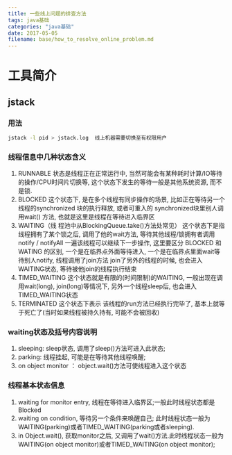 ```yaml
---
title: 一些线上问题的排查方法
tags: java基础
categories: "java基础"
date: 2017-05-05
filename: base/how_to_resolve_online_problem.md
---
```

# 工具简介
## jstack
### 用法
```bash
jstack -l pid > jstack.log  线上机器需要切换至有权限用户
```
### 线程信息中几种状态含义

1. RUNNABLE 状态是线程正在正常运行中, 当然可能会有某种耗时计算/IO等待的操作/CPU时间片切换等, 这个状态下发生的等待一般是其他系统资源, 而不是锁.
2. BLOCKED  这个状态下, 是在多个线程有同步操作的场景, 比如正在等待另一个线程的synchronized 块的执行释放, 或者可重入的 synchronized块里别人调用wait() 方法, 也就是这里是线程在等待进入临界区
3. WAITING（线 程池中从BlockingQueue.take()方法处常见）  这个状态下是指线程拥有了某个锁之后, 调用了他的wait方法, 等待其他线程/锁拥有者调用 notify / notifyAll 一遍该线程可以继续下一步操作, 这里要区分 BLOCKED 和 WATING 的区别, 一个是在临界点外面等待进入, 一个是在临界点里面wait等待别人notify, 线程调用了join方法 join了另外的线程的时候, 也会进入WAITING状态, 等待被他join的线程执行结束
4. TIMED_WAITING  这个状态就是有限的(时间限制)的WAITING, 一般出现在调用wait(long), join(long)等情况下, 另外一个线程sleep后, 也会进入TIMED_WAITING状态
5. TERMINATED 这个状态下表示 该线程的run方法已经执行完毕了, 基本上就等于死亡了(当时如果线程被持久持有, 可能不会被回收)

### waiting状态及括号内容说明

1. sleeping: sleep状态, 调用了sleep()方法可进入此状态;
2. parking: 线程挂起, 可能是在等待其他线程唤醒;
3. on object monitor ： object.wait()方法可使线程进入这个状态

### 线程基本状态信息
1. waiting for monitor entry, 线程在等待进入临界区;一般此时线程状态都是Blocked
2. waiting on condition, 等待另一个条件来唤醒自己; 此时线程状态一般为WAITING(parking)或者TIMED_WAITING(parking或者sleeping).
3. in Object.wait(), 获取monitor之后, 又调用了wait()方法.此时线程状态一般为WAITING(on object monitor)或者TIMED_WAITING(on object monitor);